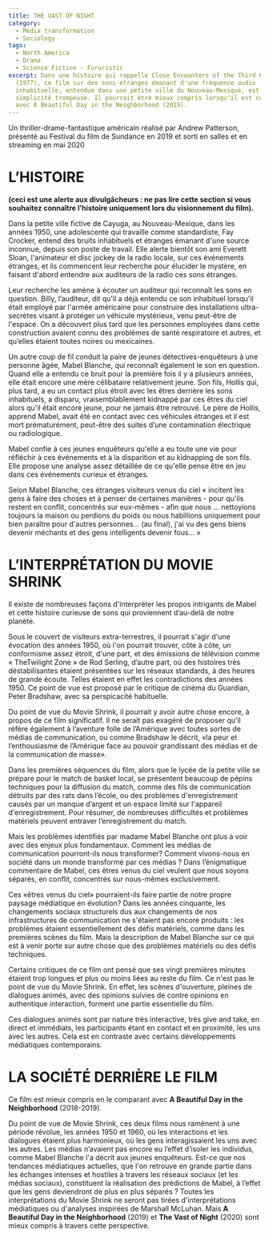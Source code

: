 ```yaml
---
title: THE VAST OF NIGHT
category:
  - Media transformation
  - Sociology
tags:
  - North America
  - Drama
  - Science Fiction - Fururistic
excerpt: Dans une histoire qui rappelle Close Encounters of the Third Kind
  (1977), ce film sur des sons étranges émanant d'une fréquence audio
  inhabituelle, entendue dans une petite ville du Nouveau-Mexique, est d'une
  simplicité trompeuse. Il pourrait être mieux compris lorsqu'il est combiné
  avec A Beautiful Day in the Neighborhood (2019).
---
```

Un thriller-drame-fantastique américain réalisé par Andrew Patterson, présenté au Festival du film de Sundance en 2019 et sorti en salles et en streaming en mai 2020

# L’HISTOIRE

**(ceci est une alerte aux divulgâcheurs : ne pas lire cette section si vous souhaitez connaître l’histoire uniquement lors du visionnement du film).**

Dans la petite ville fictive de Cayuga, au Nouveau-Mexique, dans les années 1950, une adolescente qui travaille comme standardiste, Fay Crocker, entend des bruits inhabituels et étranges émanant d'une source inconnue, depuis son poste de travail. Elle alerte bientôt son ami Everett Sloan, l'animateur et disc jockey de la radio locale, sur ces événements étranges, et ils commencent leur recherche pour élucider le mystère, en faisant d'abord entendre aux auditeurs de la radio ces sons étranges.

Leur recherche les amène à écouter un auditeur qui reconnaît les sons en question. Billy, l’auditeur, dit qu'il a déjà entendu ce son inhabituel lorsqu'il était employé par l'armée américaine pour construire des installations ultra-secrètes visant à protéger un véhicule mystérieux, venu peut-être de l'espace. On a découvert plus tard que les personnes employées dans cette construction avaient connu des problèmes de santé respiratoire et autres, et qu’elles étaient toutes noires ou mexicaines.

Un autre coup de fil conduit la paire de jeunes détectives-enquêteurs à une personne âgée, Mabel Blanche, qui reconnaît également le son en question. Quand elle a entendu ce bruit pour la première fois il y a plusieurs années, elle  était encore une mère célibataire relativement jeune. Son fils, Hollis qui, plus tard, a eu un contact plus étroit avec les êtres derrière les sons inhabituels, a disparu, vraisemblablement kidnappé par ces êtres du ciel alors qu'il était encore jeune, pour ne jamais être retrouvé. Le père de Hollis, apprend Mabel, avait été en contact avec ces véhicules étranges et il est mort prématurément, peut-être des suites d’une contamination électrique ou radiologique.

Mabel confie à ces jeunes enquêteurs qu'elle a eu toute une vie pour réfléchir à ces événements et à la disparition et au kidnapping de son fils. Elle propose une analyse assez détaillée de ce qu'elle pense être en jeu dans ces événements curieux et étranges. 

Selon Mabel Blanche, ces étranges visiteurs venus du ciel « incitent les gens à faire des choses  et à penser de certaines manières - pour qu'ils restent en conflit, concentrés sur eux-mêmes - afin que nous ... nettoyions toujours la maison ou perdions du poids ou nous habillions  uniquement pour bien paraître pour d'autres personnes… (au final),  j'ai vu des gens biens devenir méchants et des gens intelligents devenir fous… »

# L’INTERPRÉTATION DU MOVIE SHRINK

Il existe de nombreuses façons d'interpréter  les propos intrigants de Mabel  et  cette histoire curieuse de sons qui proviennent d’au-delà  de notre planète. 

Sous le couvert de visiteurs extra-terrestres, il pourrait s'agir d'une évocation des années 1950, où l'on pourrait trouver, côte à côte, un conformisme assez étroit, d'une part, et des émissions de télévision comme « TheTwilight Zone » de Rod Serling, d’autre part,  où des histoires très déstabilisantes étaient présentées sur les réseaux standards, à des heures de grande écoute.  Telles étaient en effet les contradictions des années 1950.  Ce point de vue est proposé  par le critique de cinéma du Guardian, Peter Bradshaw, avec sa perspicacité habituelle. 

Du point de vue du Movie Shrink, il pourrait y avoir autre chose encore, à propos de ce film significatif. Il ne serait pas exagéré de proposer qu’il réfère également à l’aventure folle  de l’Amérique avec toutes sortes de médias de communication, ou comme Bradshaw le décrit, «la peur et l’enthousiasme de l’Amérique face au pouvoir grandissant des médias et de la communication de masse». 

Dans les premières séquences du film, alors que le lycée de la petite ville se prépare pour le match de basket local, se présentent beaucoup de pépins techniques pour la diffusion du match, comme des fils de communication détruits par des rats dans l’école, ou des problèmes d'enregistrement causés par un manque d’argent et un espace limité sur l'appareil d'enregistrement. Pour résumer, de nombreuses difficultés et problèmes matériels peuvent entraver l’enregistrement du match. 

Mais les problèmes identifiés par madame Mabel Blanche ont plus à voir avec des enjeux plus fondamentaux. Comment les médias de communication pourront-ils nous transformer? Comment vivons-nous en société dans un monde transformé par ces médias ? Dans l’énigmatique commentaire de Mabel, ces êtres venus du ciel veulent que nous soyons séparés, en conflit, concentrés sur nous-mêmes exclusivement.

Ces «êtres venus du ciel» pourraient-ils faire partie de  notre propre paysage médiatique en évolution? Dans les années cinquante, les changements sociaux structurels dus aux changements de nos infrastructures de communication ne s'étaient pas encore produits : les problèmes étaient essentiellement des défis matériels, comme dans les premières scènes du film. Mais la description de Mabel Blanche sur ce qui est à venir porte sur autre chose que des problèmes matériels ou des défis techniques. 

Certains critiques de ce film ont pensé que ses vingt premières minutes étaient trop longues et plus ou moins liées au reste du film. Ce n'est pas le point de vue du Movie Shrink. En effet, les scènes d'ouverture, pleines de dialogues animés, avec des opinions suivies de contre opinions en authentique interaction, forment une partie essentielle du film.

Ces dialogues animés sont par nature très interactive, très give and take, en direct et immédiats, les participants étant en contact et en proximité, les uns avec les autres. Cela est en contraste avec certains développements médiatiques contemporains. 

# LA SOCIÉTÉ DERRIÈRE LE FILM

Ce film est mieux compris en le comparant avec **A Beautiful Day in the Neighborhood** (2018-2019).

Du point de vue de Movie Shrink, ces deux films nous ramènent à une période révolue, les années 1950 et 1960, où les interactions et les dialogues étaient plus harmonieux, où les gens interagissaient  les uns avec les autres. Les médias n’avaient pas encore eu l’effet d’isoler les individus, comme Mabel Blanche l'a décrit aux jeunes enquêteurs. Est-ce que  nos tendances médiatiques actuelles, que l'on retrouve en grande partie dans les échanges intenses et hostiles à travers les réseaux sociaux (et les médias sociaux), constituent la réalisation des prédictions de Mabel, à l’effet que les gens deviendront de plus en plus séparés ? 
Toutes les interprétations du Movie Shrink ne seront pas tirées d'interprétations médiatiques ou d'analyses inspirées de Marshall McLuhan. Mais **A Beautiful Day in the Neighborhood** (2019) et **The Vast of Night** (2020) sont mieux compris à travers cette perspective.